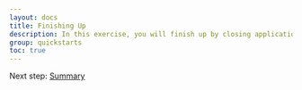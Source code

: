 ```yaml
---
layout: docs
title: Finishing Up
description: In this exercise, you will finish up by closing application, and removing the dataset and dashboard added to your Power BI workspace.
group: quickstarts
toc: true
---
```


Next step: [Summary](../summary/)